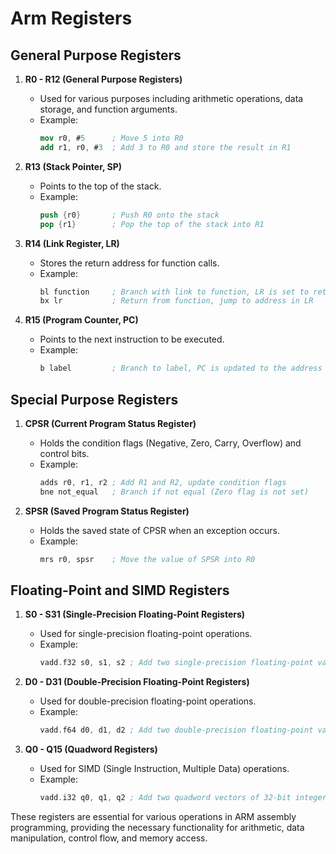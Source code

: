 # Arm Registers

## General Purpose Registers

1. **R0 - R12 (General Purpose Registers)**
    - Used for various purposes including arithmetic operations, data storage, and function arguments.
    - Example:
      ```nasm
      mov r0, #5      ; Move 5 into R0
      add r1, r0, #3  ; Add 3 to R0 and store the result in R1
      ```

2. **R13 (Stack Pointer, SP)**
    - Points to the top of the stack.
    - Example:
      ```nasm
      push {r0}       ; Push R0 onto the stack
      pop {r1}        ; Pop the top of the stack into R1
      ```

3. **R14 (Link Register, LR)**
    - Stores the return address for function calls.
    - Example:
      ```nasm
      bl function     ; Branch with link to function, LR is set to return address
      bx lr           ; Return from function, jump to address in LR
      ```

4. **R15 (Program Counter, PC)**
    - Points to the next instruction to be executed.
    - Example:
      ```nasm
      b label         ; Branch to label, PC is updated to the address of label
      ```

## Special Purpose Registers

1. **CPSR (Current Program Status Register)**
    - Holds the condition flags (Negative, Zero, Carry, Overflow) and control bits.
    - Example:
      ```nasm
      adds r0, r1, r2 ; Add R1 and R2, update condition flags
      bne not_equal   ; Branch if not equal (Zero flag is not set)
      ```

2. **SPSR (Saved Program Status Register)**
    - Holds the saved state of CPSR when an exception occurs.
    - Example:
      ```nasm
      mrs r0, spsr    ; Move the value of SPSR into R0
      ```

## Floating-Point and SIMD Registers

1. **S0 - S31 (Single-Precision Floating-Point Registers)**
    - Used for single-precision floating-point operations.
    - Example:
      ```nasm
      vadd.f32 s0, s1, s2 ; Add two single-precision floating-point values
      ```

2. **D0 - D31 (Double-Precision Floating-Point Registers)**
    - Used for double-precision floating-point operations.
    - Example:
      ```nasm
      vadd.f64 d0, d1, d2 ; Add two double-precision floating-point values
      ```

3. **Q0 - Q15 (Quadword Registers)**
    - Used for SIMD (Single Instruction, Multiple Data) operations.
    - Example:
      ```nasm
      vadd.i32 q0, q1, q2 ; Add two quadword vectors of 32-bit integers
      ```

These registers are essential for various operations in ARM assembly programming, providing the necessary functionality for arithmetic, data manipulation, control flow, and memory access.